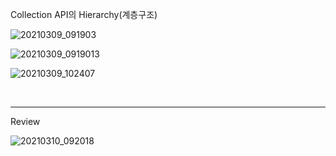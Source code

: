 Collection API의 Hierarchy(계층구조)

![20210309_091903](https://user-images.githubusercontent.com/78403443/121762112-d9738600-cb6e-11eb-9d0c-71174da09358.png)

![20210309_0919013](https://user-images.githubusercontent.com/78403443/121761697-45082400-cb6c-11eb-8705-1a37662941bb.png)

![20210309_102407](https://user-images.githubusercontent.com/78403443/121761721-60732f00-cb6c-11eb-8fd4-9690457afca8.png)

<br/>

---

Review

![20210310_092018](https://user-images.githubusercontent.com/78403443/121761758-957f8180-cb6c-11eb-9c6a-5f5ef84639c4.png)
